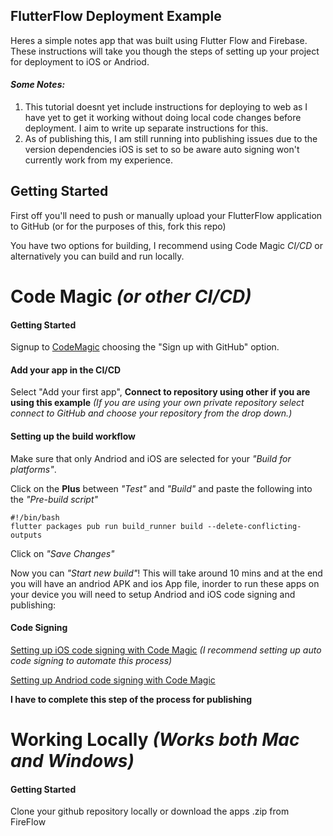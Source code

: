 ## FlutterFlow Deployment Example

Heres a simple notes app that was built using Flutter Flow and Firebase. These instructions will take you though the steps of setting up your project for deployment to iOS or Andriod.

#### *Some Notes:*

1. This tutorial doesnt yet include instructions for deploying to web as I have yet to get it working without doing local code changes before deployment. I aim to write up separate instructions for this.
2. As of publishing this, I am still running into publishing issues due to the version dependencies iOS is set to so be aware auto signing won't currently work from my experience.

## Getting Started

First off you'll need to push or manually upload your FlutterFlow application to GitHub (or for the purposes of this, fork this repo)

You have two options for building, I recommend using Code Magic *CI/CD* or alternatively you can build and run locally.


# Code Magic *(or other CI/CD)*

#### Getting Started

Signup to [CodeMagic](https://codemagic.io/signup) choosing the "Sign up with GitHub" option.

#### Add your app in the CI/CD

Select "Add your first app", **Connect to repository using other if you are using this example** *(If you are using your own private repository select connect to GitHub and choose your repository from the drop down.)*

#### Setting up the build workflow

Make sure that only Andriod and iOS are selected for your *"Build for platforms"*. 

Click on the **Plus** between *"Test"* and *"Build"* and paste the following into the *"Pre-build script"*

```
#!/bin/bash
flutter packages pub run build_runner build --delete-conflicting-outputs
```

Click on *"Save Changes"*

Now you can *"Start new build"*! This will take around 10 mins and at the end you will have an andriod APK and ios App file, inorder to run these apps on your device you will need to setup Andriod and iOS code signing and publishing:

#### Code Signing

[Setting up iOS code signing with Code Magic](https://docs.codemagic.io/code-signing/ios-code-signing/) *(I recommend setting up auto code signing to automate this process)*

[Setting up Andriod code signing with Code Magic](https://docs.codemagic.io/code-signing/android-code-signing/)

**I have to complete this step of the process for publishing**


# Working Locally *(Works both Mac and Windows)*

#### Getting Started

Clone your github repository locally or download the apps .zip from FireFlow
